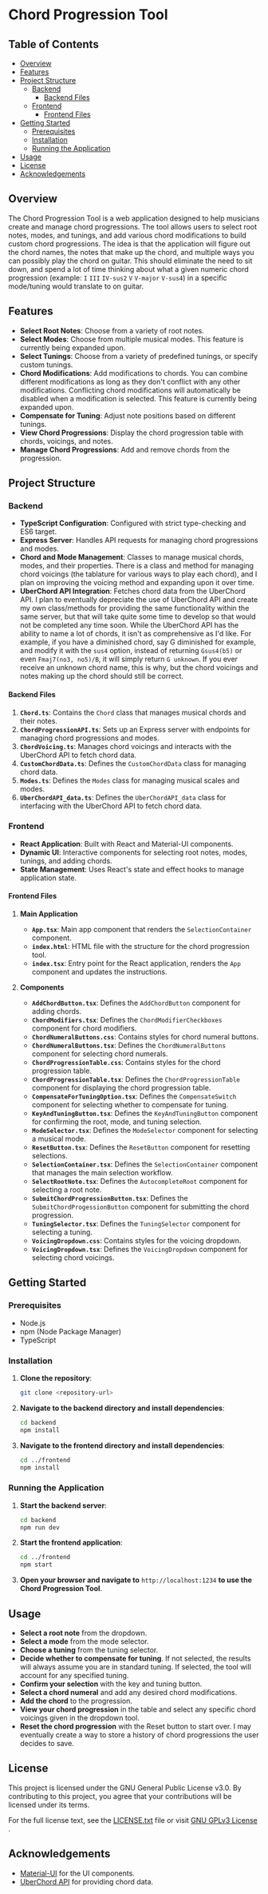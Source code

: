 # Chord Progression Tool

## Table of Contents

- [Overview](#overview)
- [Features](#features)
- [Project Structure](#project-structure)
  - [Backend](#backend)
    - [Backend Files](#backend-files)
  - [Frontend](#frontend)
    - [Frontend Files](#frontend-files)
- [Getting Started](#getting-started)
  - [Prerequisites](#prerequisites)
  - [Installation](#installation)
  - [Running the Application](#running-the-application)
- [Usage](#usage)
- [License](#license)
- [Acknowledgements](#acknowledgements)

## Overview

The Chord Progression Tool is a web application designed to help musicians create and manage chord progressions. The tool allows users to select root notes, modes, and tunings, and add various chord modifications to build custom chord progressions. The idea is that the application will figure out the chord names, the notes that make up the chord, and multiple ways you can possibly play the chord on guitar. This should eliminate the need to sit down, and spend a lot of time thinking about what a given numeric chord progression (example: `I` `III` `IV-sus2` `V` `V-major` `V-sus4`) in a specific mode/tuning would translate to on guitar.

## Features

- **Select Root Notes**: Choose from a variety of root notes.
- **Select Modes**: Choose from multiple musical modes. This feature is currently being expanded upon.
- **Select Tunings**: Choose from a variety of predefined tunings, or specify custom tunings.
- **Chord Modifications**: Add modifications to chords. You can combine different modifications as long as they don't conflict with any other modifications. Conflicting chord modifications will automatically be disabled when a modification is selected. This feature is currently being expanded upon.
- **Compensate for Tuning**: Adjust note positions based on different tunings.
- **View Chord Progressions**: Display the chord progression table with chords, voicings, and notes.
- **Manage Chord Progressions**: Add and remove chords from the progression.

## Project Structure

### Backend

- **TypeScript Configuration**: Configured with strict type-checking and ES6 target.
- **Express Server**: Handles API requests for managing chord progressions and modes.
- **Chord and Mode Management**: Classes to manage musical chords, modes, and their properties. There is a class and method for managing chord voicings (the tablature for various ways to play each chord), and I plan on improving the voicing method and expanding upon it over time. 
- **UberChord API Integration**: Fetches chord data from the UberChord API. I plan to eventually depreciate the use of UberChord API and create my own class/methods for providing the same functionality within the same server, but that will take quite some time to develop so that would not be completed any time soon. While the UberChord API has the ability to name a lot of chords, it isn't as comprehensive as I'd like. For example, if you have a diminished chord, say G diminished for example, and modify it with the `sus4` option, instead of returning `Gsus4(b5)` or even `Fmaj7(no3, no5)/B`, it will simply return `G unknown`. If you ever receive an unknown chord name, this is why, but the chord voicings and notes making up the chord should still be correct.

#### Backend Files

1. **`Chord.ts`**: Contains the `Chord` class that manages musical chords and their notes.
2. **`ChordProgressionAPI.ts`**: Sets up an Express server with endpoints for managing chord progressions and modes.
3. **`ChordVoicing.ts`**: Manages chord voicings and interacts with the UberChord API to fetch chord data.
4. **`CustomChordData.ts`**: Defines the `CustomChordData` class for managing chord data.
5. **`Modes.ts`**: Defines the `Modes` class for managing musical scales and modes.
6. **`UberChordAPI_data.ts`**: Defines the `UberChordAPI_data` class for interfacing with the UberChord API to fetch chord data.


### Frontend

- **React Application**: Built with React and Material-UI components.
- **Dynamic UI**: Interactive components for selecting root notes, modes, tunings, and adding chords.
- **State Management**: Uses React's state and effect hooks to manage application state.

#### Frontend Files

1. **Main Application**
   - **`App.tsx`**: Main app component that renders the `SelectionContainer` component.
   - **`index.html`**: HTML file with the structure for the chord progression tool.
   - **`index.tsx`**: Entry point for the React application, renders the `App` component and updates the instructions.

2. **Components**
   - **`AddChordButton.tsx`**: Defines the `AddChordButton` component for adding chords.
   - **`ChordModifiers.tsx`**: Defines the `ChordModifierCheckboxes` component for chord modifiers.
   - **`ChordNumeralButtons.css`**: Contains styles for chord numeral buttons.
   - **`ChordNumeralButtons.tsx`**: Defines the `ChordNumeralButtons` component for selecting chord numerals.
   - **`ChordProgressionTable.css`**: Contains styles for the chord progression table.
   - **`ChordProgressionTable.tsx`**: Defines the `ChordProgressionTable` component for displaying the chord progression table.
   - **`CompensateForTuningOption.tsx`**: Defines the `CompensateSwitch` component for selecting whether to compensate for tuning.
   - **`KeyAndTuningButton.tsx`**: Defines the `KeyAndTuningButton` component for confirming the root, mode, and tuning selection.
   - **`ModeSelector.tsx`**: Defines the `ModeSelector` component for selecting a musical mode.
   - **`ResetButton.tsx`**: Defines the `ResetButton` component for resetting selections.
   - **`SelectionContainer.tsx`**: Defines the `SelectionContainer` component that manages the main selection workflow.
   - **`SelectRootNote.tsx`**: Defines the `AutocompleteRoot` component for selecting a root note.
   - **`SubmitChordProgressionButton.tsx`**: Defines the `SubmitChordProgessionButton` component for submitting the chord progression.
   - **`TuningSelector.tsx`**: Defines the `TuningSelector` component for selecting a tuning.
   - **`VoicingDropdown.css`**: Contains styles for the voicing dropdown.
   - **`VoicingDropdown.tsx`**: Defines the `VoicingDropdown` component for selecting chord voicings.

## Getting Started

### Prerequisites

- Node.js
- npm (Node Package Manager)
- TypeScript

### Installation

1. **Clone the repository**:
    ```bash
    git clone <repository-url>
    ```

2. **Navigate to the backend directory and install dependencies**:
    ```bash
    cd backend
    npm install
    ```

3. **Navigate to the frontend directory and install dependencies**:
    ```bash
    cd ../frontend
    npm install
    ```

### Running the Application

1. **Start the backend server**:
    ```bash
    cd backend
    npm run dev
    ```

2. **Start the frontend application**:
    ```bash
    cd ../frontend
    npm start
    ```

3. **Open your browser and navigate to** `http://localhost:1234` **to use the Chord Progression Tool**.

## Usage

- **Select a root note** from the dropdown.
- **Select a mode** from the mode selector.
- **Choose a tuning** from the tuning selector.
- **Decide whether to compensate for tuning**. If not selected, the results will always assume you are in standard tuning. If selected, the tool will account for any specified tuning.
- **Confirm your selection** with the key and tuning button.
- **Select a chord numeral** and add any desired chord modifications.
- **Add the chord** to the progression.
- **View your chord progression** in the table and select any specific chord voicings given in the dropdown tool.
- **Reset the chord progression** with the Reset button to start over. I may eventually create a way to store a history of chord progressions the user decides to save.

## License

This project is licensed under the GNU General Public License v3.0. By contributing to this project, you agree that your contributions will be licensed under its terms.

For the full license text, see the [LICENSE.txt](./LICENSE.txt) file or visit [GNU GPLv3 License](https://www.gnu.org/licenses/gpl-3.0.en.html)
.

## Acknowledgements

- [Material-UI](https://mui.com/) for the UI components.
- [UberChord API](https://api.uberchord.com/) for providing chord data.

